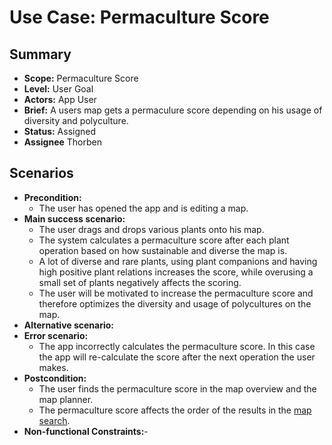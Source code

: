# Use Case: Permaculture Score

## Summary

- **Scope:** Permaculture Score
- **Level:** User Goal
- **Actors:** App User
- **Brief:** A users map gets a permaculure score depending on his usage of diversity and polyculture.
- **Status:** Assigned
- **Assignee** Thorben

## Scenarios

- **Precondition:**
  - The user has opened the app and is editing a map.
- **Main success scenario:**
  - The user drags and drops various plants onto his map.
  - The system calculates a permaculture score after each plant operation based on how sustainable and diverse the map is.
  - A lot of diverse and rare plants, using plant companions and having high positive plant relations increases the score, 
    while overusing a small set of plants negatively affects the scoring.
  - The user will be motivated to increase the permaculture score and therefore optimizes the diversity and usage of polycultures on the map.
- **Alternative scenario:**
- **Error scenario:**
  - The app incorrectly calculates the permaculture score.
    In this case the app will re-calculate the score after the next operation the user makes.
- **Postcondition:**
  - The user finds the permaculture score in the map overview and the map planner.
  - The permaculture score affects the order of the results in the [map search](map_search.md).
- **Non-functional Constraints:**-
